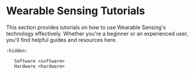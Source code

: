# Wearable Sensing Tutorials

This section provides tutorials on how to use Wearable Sensing's technology effectively. Whether you're a beginner or an experienced user, you'll find helpful guides and resources here.

```{toctree}
:hidden:

   Software <software>
   Hardware <hardware>
```